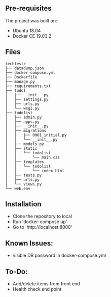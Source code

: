 ## Pre-requisites
The project was built on:
- Ubuntu 18.04
- Docker CE 19.03.2

## Files
```
techtest/
├── datadump.json
├── docker-compose.yml
├── Dockerfile
├── manage.py
├── requirements.txt
├── todol
│   ├── __init__.py
│   ├── settings.py
│   ├── urls.py
│   └── wsgi.py
├── todolist
│   ├── admin.py
│   ├── apps.py
│   ├── __init__.py
│   ├── migrations
│   │   ├── 0001_initial.py
│   │   └── __init__.py
│   ├── models.py
│   ├── static
│   │   └── todolist
│   │       └── main.css
│   ├── templates
│   │   └── todolist
│   │       └── index.html
│   ├── tests.py
│   ├── urls.py
│   └── views.py
└── web.env
```

## Installation
- Clone the repository to local
- Run 'docker-compose up'
- Go to 'http://localhost:8000'

## Known Issues:
- visible DB password in docker-compose.yml

## To-Do:
- Add/delete items from front end
- Health check end point
